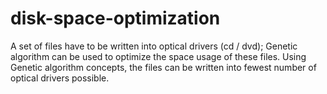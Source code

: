 # disk-space-optimization
A set of files have to be written into optical drivers (cd / dvd); Genetic algorithm can be used to optimize the space usage of these files. Using Genetic algorithm concepts, the files can be written into fewest number of optical drivers possible.
